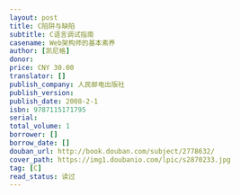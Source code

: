 ```yaml
---
layout: post
title: C陷阱与缺陷
subtitle: C语言调试指南
casename: Web架构师的基本素养
author: [凯尼格]
donor: 
price: CNY 30.00
translator: []
publish_company: 人民邮电出版社
publish_version: 
publish_date: 2008-2-1
isbn: 9787115171795
serial: 
total_volume: 1
borrower: []
borrow_date: []
douban_url: http://book.douban.com/subject/2778632/
cover_path: https://img1.doubanio.com/lpic/s2870233.jpg
tag: [C]
read_status: 读过
---
```

